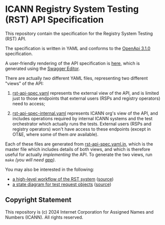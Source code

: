 # ICANN Registry System Testing (RST) API Specification

This repository contain the specification for the Registry System Testing (RST)
API.

The specification is written in YAML and conforms to the [OpenApi
3.1.0](https://spec.openapis.org/oas/latest.html) specification.

A user-friendly rendering of the API specification is [here](rst-ap-spec.html),
which is generated using the [Swagger Editor](https://editor-next.swagger.io).

There are actually *two* different YAML files, representing two different
"views" of the API:

1. [rst-api-spec.yaml](https://icann.github.io/rst-api-spec/rst-api-spec.html)
   represents the external view of the API, and is limited just to those
   endpoints that external users (RSPs and registry operators) need to access;

2. [rst-api-spec-internal.yaml](https://icann.github.io/rst-api-spec/rst-api-spec-internal.html)
   represents ICANN org's view of the API, and includes operations required by
   internal ICANN systems and the test orchestrator which actually runs the
   tests. External users (RSPs and registry operators) won't have access to
   these endpoints (except in OT&E, where some of them *are* available).

Each of these files are generated from
[rst-api-spec.yaml.in](rst-api-spec.yaml.in), which is the master file which
includes details of both views, and which is therefore useful for actually
*implementing* the API. To generate the two views, run `make` *(you will need
[gpp](https://files.nothingisreal.com/software/gpp/gpp.html))*.

You may also be interested in the following:

* [a high-level workflow of the RST system](https://icann.github.io/rst-api-spec/etc/workflow.svg) ([source](etc/workflow.mmd))
* [a state diagram for test request objects](test-object-state-machine.svg) ([source](etc/test-object-state-machine.mmd))

## Copyright Statement

This repository is (c) 2024 Internet Corporation for Assigned Names and Numbers
(ICANN). All rights reserved.

